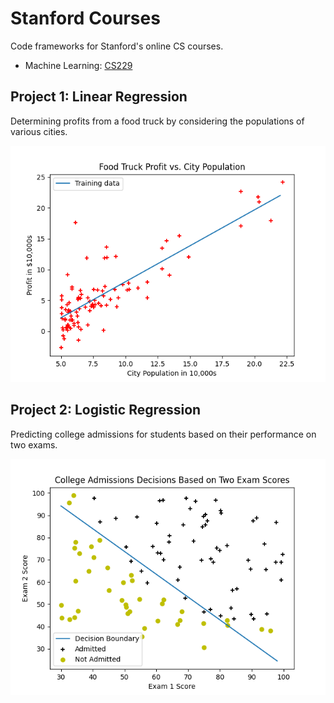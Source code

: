 # Stanford Courses

Code frameworks for Stanford's online CS courses.

- Machine Learning: [CS229](https://www.coursera.org/learn/machine-learning/home/welcome)

## Project 1: Linear Regression

Determining profits from a food truck by considering the populations of various cities.

![Profit vs. population](https://github.com/altareen/stanfordcourses/blob/main/machineLearningCS229/project1Python/profitVsPopulation.png)


## Project 2: Logistic Regression

Predicting college admissions for students based on their performance on two exams.

![Admissions vs. scores](https://github.com/altareen/stanfordcourses/blob/main/machineLearningCS229/project2Python/admissionsVsScores.png)

